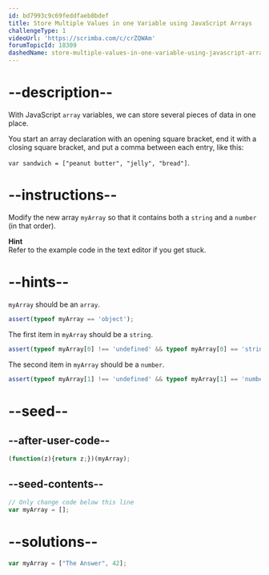 ```yaml
---
id: bd7993c9c69feddfaeb8bdef
title: Store Multiple Values in one Variable using JavaScript Arrays
challengeType: 1
videoUrl: 'https://scrimba.com/c/crZQWAm'
forumTopicId: 18309
dashedName: store-multiple-values-in-one-variable-using-javascript-arrays
---
```


# --description--

With JavaScript `array` variables, we can store several pieces of data in one place.

You start an array declaration with an opening square bracket, end it with a closing square bracket, and put a comma between each entry, like this:

`var sandwich = ["peanut butter", "jelly", "bread"]`.

# --instructions--

Modify the new array `myArray` so that it contains both a `string` and a `number` (in that order).

**Hint**  
Refer to the example code in the text editor if you get stuck.

# --hints--

`myArray` should be an `array`.

```js
assert(typeof myArray == 'object');
```

The first item in `myArray` should be a `string`.

```js
assert(typeof myArray[0] !== 'undefined' && typeof myArray[0] == 'string');
```

The second item in `myArray` should be a `number`.

```js
assert(typeof myArray[1] !== 'undefined' && typeof myArray[1] == 'number');
```

# --seed--

## --after-user-code--

```js
(function(z){return z;})(myArray);
```

## --seed-contents--

```js
// Only change code below this line
var myArray = [];
```

# --solutions--

```js
var myArray = ["The Answer", 42];
```
